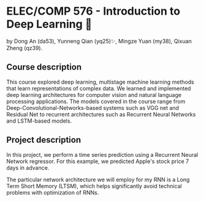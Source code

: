 # ELEC/COMP 576 - Introduction to Deep Learning 🎄
 by Dong An (da53), Yunneng Qian (yq25)✨, Mingze Yuan (my38), Qixuan Zheng (qz39).
 
## Course description

This course explored deep learning, multistage machine learning methods that learn representations of complex data. We learned and implemented deep learning architectures for computer vision and natural language processing applications. The models covered in the course range from Deep-Convolutional-Networks-based systems such as VGG net and Residual Net to recurrent architectures such as Recurrent Neural Networks and LSTM-based models.

## Project description

In this project, we perform a time series prediction using a Recurrent Neural Network regressor. For this example, we predicted Apple's stock price 7 days in advance.

The particular network architecture we will employ for my RNN is a Long Term Short Memory (LTSM), which helps significantly avoid technical problems with optimization of RNNs.
